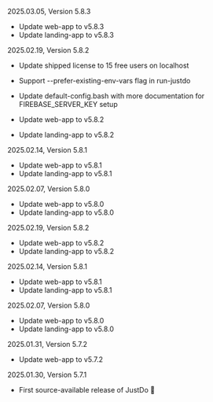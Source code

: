 2025.03.05, Version 5.8.3

* Update web-app to v5.8.3
* Update landing-app to v5.8.3

2025.02.19, Version 5.8.2

* Update shipped license to 15 free users on localhost
* Support --prefer-existing-env-vars flag in run-justdo
* Update default-config.bash with more documentation for FIREBASE_SERVER_KEY setup

* Update web-app to v5.8.2
* Update landing-app to v5.8.2

2025.02.14, Version 5.8.1

* Update web-app to v5.8.1
* Update landing-app to v5.8.1

2025.02.07, Version 5.8.0

* Update web-app to v5.8.0
* Update landing-app to v5.8.0

2025.02.19, Version 5.8.2

* Update web-app to v5.8.2
* Update landing-app to v5.8.2

2025.02.14, Version 5.8.1

* Update web-app to v5.8.1
* Update landing-app to v5.8.1

2025.02.07, Version 5.8.0

* Update web-app to v5.8.0
* Update landing-app to v5.8.0

2025.01.31, Version 5.7.2

* Update web-app to v5.7.2

2025.01.30, Version 5.7.1

* First source-available release of JustDo 🎉
